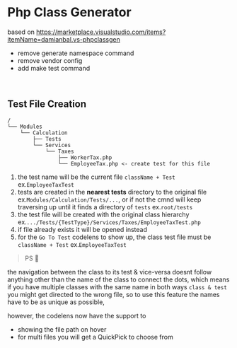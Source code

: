 # Php Class Generator

based on https://marketplace.visualstudio.com/items?itemName=damianbal.vs-phpclassgen

- remove generate namespace command
- remove vendor config
- add make test command

<br>

## Test File Creation

```plain
/
└── Modules
    └── Calculation
        ├── Tests
        └── Services
            └── Taxes
                ├── WorkerTax.php
                └── EmployeeTax.php <- create test for this file
```

1. the test name will be the current file `className + Test` ex.`EmployeeTaxTest`
2. tests are created in the **nearest tests** directory to the original file ex.`Modules/Calculation/Tests/...`,
  or if not the cmnd will keep traversing up until it finds a directory of `tests` ex.`root/tests`
3. the test file will be created with the original class hierarchy ex.`.../Tests/{TestType}/Services/Taxes/EmployeeTaxTest.php`
4. if file already exists it will be opened instead
5. for the `Go To Test` codelens to show up, the class test file must be `className + Test` ex.`EmployeeTaxTest`

> PS 🔺

the navigation between the class to its test & vice-versa doesnt follow anything other than the name of the class to connect the dots,
which means if you have multiple classes with the same name in both ways `class & test` you might get directed to the wrong file,
so to use this feature the names have to be as unique as possible,

however, the codelens now have the support to
  - showing the file path on hover
  - for multi files you will get a QuickPick to choose from
